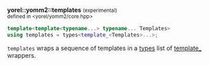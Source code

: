 **yorel::yomm2::templates** <small>(experimental)</small><br>
<sub>defined in <yorel/yomm2/core.hpp></sub><br/>

```c++
template<template<typename...> typename... Templates>
using templates = types<template_<Templates>...>;
```
`templates` wraps a sequence of templates in a [types](/yomm2/reference/types.html) list of [template_](/yomm2/reference/template_.html)
wrappers.
